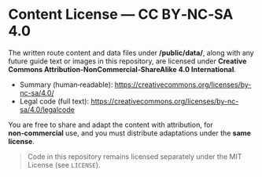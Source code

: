 # Content License — CC BY‑NC‑SA 4.0

The written route content and data files under **/public/data/**, along with any
future guide text or images in this repository, are licensed under
**Creative Commons Attribution‑NonCommercial‑ShareAlike 4.0 International**.

- Summary (human‑readable): https://creativecommons.org/licenses/by-nc-sa/4.0/
- Legal code (full text): https://creativecommons.org/licenses/by-nc-sa/4.0/legalcode

You are free to share and adapt the content with attribution, for **non‑commercial** use,
and you must distribute adaptations under the **same license**.

> Code in this repository remains licensed separately under the MIT License (see `LICENSE`).
